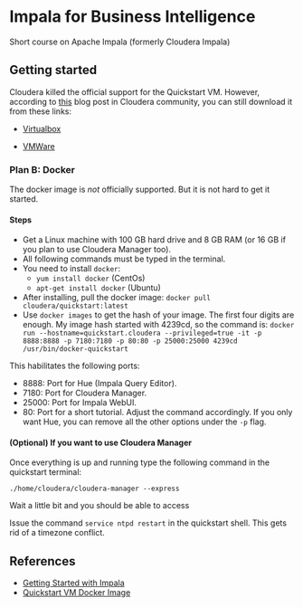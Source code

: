 # Impala for Business Intelligence 
Short course on Apache Impala (formerly Cloudera Impala)

## Getting started

Cloudera killed the official support for the Quickstart VM. However, according to [this](https://community.cloudera.com/t5/Support-Questions/Cloudera-Quickstart-VM-Download/td-p/291225) blog post in Cloudera community, you can still download it from these links:

- [Virtualbox](https://downloads.cloudera.com/demo_vm/virtualbox/cloudera-quickstart-vm-5.12.0-0-virtualbox.zip)
 
- [VMWare](https://downloads.cloudera.com/demo_vm/vmware/cloudera-quickstart-vm-5.12.0-0-vmware.zip)

### Plan B: Docker

The docker image is *not* officially supported. But it is not hard to get it started.

#### Steps
- Get a Linux machine with 100 GB hard drive and 8 GB RAM (or 16 GB if you plan to use Cloudera Manager too).
- All following commands must be typed in the terminal.
- You need to install `docker`:
	- `yum install docker` (CentOs) 
	- `apt-get install docker` (Ubuntu)
- After installing, pull the docker image:
`docker pull cloudera/quickstart:latest`
- Use `docker images` to get the hash of your image. The first four digits are enough. My image hash started with 4239cd, so the command is:
`docker run --hostname=quickstart.cloudera --privileged=true -it -p 8888:8888 -p 7180:7180 -p 80:80 -p 25000:25000 4239cd /usr/bin/docker-quickstart`

This habilitates the following ports:
- 8888: Port for Hue (Impala Query Editor).
- 7180: Port for Cloudera Manager.
- 25000: Port for Impala WebUI.
- 80: Port for a short tutorial.
Adjust the command accordingly. If you only want Hue, you can remove all the other options under the `-p` flag.

#### (Optional) If you want to use Cloudera Manager

Once everything is up and running type the following command in the quickstart terminal:

`./home/cloudera/cloudera-manager --express`

Wait a little bit and you should be able to access

Issue the command `service ntpd restart` in the quickstart shell. This gets rid of a timezone conflict.



 

## References
- [Getting Started with Impala](https://www.amazon.com/Getting-Started-Impala-Interactive-Apache/dp/1491905778/)
- [Quickstart VM Docker Image](https://docs.cloudera.com/documentation/enterprise/5-6-x/topics/quickstart_docker_container.html)

